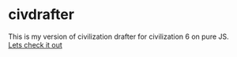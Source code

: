 # civdrafter  
This is my version of civilization drafter for civilization 6 on pure JS.  
[Lets check it out](timy78.github.io/civdrafter)   
